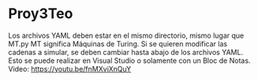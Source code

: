 # Proy3Teo
Los archivos YAML deben estar en el mismo directorio, mismo lugar que MT.py
MT significa Máquinas de Turing.
Si se quieren modificar las cadenas a simular, se deben cambiar hasta abajo de los archivos YAML. Esto se puede realizar en Visual Studio o solamente con un Bloc de Notas.
Video: https://youtu.be/fnMXviXnQuY
